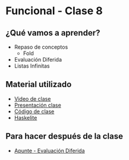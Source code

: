 # Funcional - Clase 8

## ¿Qué vamos a aprender?

* Repaso de conceptos
  * Fold
* Evaluación Diferida
* Listas Infinitas

## Material utilizado

* [Video de clase](https://youtu.be/WUOsJxTVuyg)
* [Presentación clase](https://docs.google.com/presentation/d/1BKdub99zxvxUcRbZDCSJRQaREkDZdPBTVq3HMNmbWCs)
* [Código de clase](https://github.com/pdep-st/seguimiento/blob/main/seguimiento/2025/funcional/practica/clase8.hs)
* [Haskelite](https://pbv.github.io/haskelite/site/index.html)

## Para hacer después de la clase

* [Apunte - Evaluación Diferida](https://docs.google.com/document/d/1JOlRcFZ7Ehm9gx_wH77MkhvObcyKS7Wqo4Sm8joMJBM/edit#heading=h.t4n5o8teoj0i)